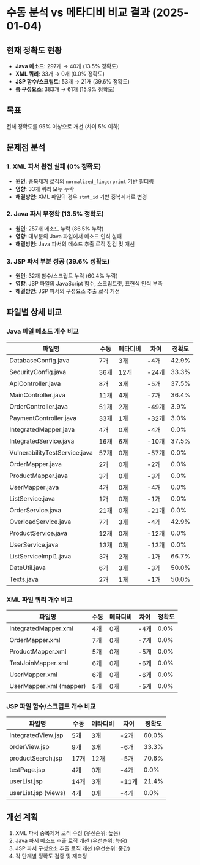# 수동 분석 vs 메타디비 비교 결과 (2025-01-04)

## 현재 정확도 현황
- **Java 메소드**: 297개 → 40개 (13.5% 정확도)
- **XML 쿼리**: 33개 → 0개 (0.0% 정확도) 
- **JSP 함수/스크립트**: 53개 → 21개 (39.6% 정확도)
- **총 구성요소**: 383개 → 61개 (15.9% 정확도)

## 목표
전체 정확도를 95% 이상으로 개선 (차이 5% 이하)

## 문제점 분석

### 1. XML 파서 완전 실패 (0% 정확도)
- **원인**: 중복제거 로직의 `normalized_fingerprint` 기반 필터링
- **영향**: 33개 쿼리 모두 누락
- **해결방안**: XML 파일의 경우 `stmt_id` 기반 중복제거로 변경

### 2. Java 파서 부정확 (13.5% 정확도)
- **원인**: 257개 메소드 누락 (86.5% 누락)
- **영향**: 대부분의 Java 파일에서 메소드 인식 실패
- **해결방안**: Java 파서의 메소드 추출 로직 점검 및 개선

### 3. JSP 파서 부분 성공 (39.6% 정확도)
- **원인**: 32개 함수/스크립트 누락 (60.4% 누락)
- **영향**: JSP 파일의 JavaScript 함수, 스크립트릿, 표현식 인식 부족
- **해결방안**: JSP 파서의 구성요소 추출 로직 개선

## 파일별 상세 비교

### Java 파일 메소드 개수 비교
| 파일명 | 수동 | 메타디비 | 차이 | 정확도 |
|--------|------|----------|------|--------|
| DatabaseConfig.java | 7개 | 3개 | -4개 | 42.9% |
| SecurityConfig.java | 36개 | 12개 | -24개 | 33.3% |
| ApiController.java | 8개 | 3개 | -5개 | 37.5% |
| MainController.java | 11개 | 4개 | -7개 | 36.4% |
| OrderController.java | 51개 | 2개 | -49개 | 3.9% |
| PaymentController.java | 33개 | 1개 | -32개 | 3.0% |
| IntegratedMapper.java | 4개 | 0개 | -4개 | 0.0% |
| IntegratedService.java | 16개 | 6개 | -10개 | 37.5% |
| VulnerabilityTestService.java | 57개 | 0개 | -57개 | 0.0% |
| OrderMapper.java | 2개 | 0개 | -2개 | 0.0% |
| ProductMapper.java | 3개 | 0개 | -3개 | 0.0% |
| UserMapper.java | 4개 | 0개 | -4개 | 0.0% |
| ListService.java | 1개 | 0개 | -1개 | 0.0% |
| OrderService.java | 21개 | 0개 | -21개 | 0.0% |
| OverloadService.java | 7개 | 3개 | -4개 | 42.9% |
| ProductService.java | 12개 | 0개 | -12개 | 0.0% |
| UserService.java | 13개 | 0개 | -13개 | 0.0% |
| ListServiceImpl1.java | 3개 | 2개 | -1개 | 66.7% |
| DateUtil.java | 6개 | 3개 | -3개 | 50.0% |
| Texts.java | 2개 | 1개 | -1개 | 50.0% |

### XML 파일 쿼리 개수 비교
| 파일명 | 수동 | 메타디비 | 차이 | 정확도 |
|--------|------|----------|------|--------|
| IntegratedMapper.xml | 4개 | 0개 | -4개 | 0.0% |
| OrderMapper.xml | 7개 | 0개 | -7개 | 0.0% |
| ProductMapper.xml | 5개 | 0개 | -5개 | 0.0% |
| TestJoinMapper.xml | 6개 | 0개 | -6개 | 0.0% |
| UserMapper.xml | 6개 | 0개 | -6개 | 0.0% |
| UserMapper.xml (mapper) | 5개 | 0개 | -5개 | 0.0% |

### JSP 파일 함수/스크립트 개수 비교
| 파일명 | 수동 | 메타디비 | 차이 | 정확도 |
|--------|------|----------|------|--------|
| IntegratedView.jsp | 5개 | 3개 | -2개 | 60.0% |
| orderView.jsp | 9개 | 3개 | -6개 | 33.3% |
| productSearch.jsp | 17개 | 12개 | -5개 | 70.6% |
| testPage.jsp | 4개 | 0개 | -4개 | 0.0% |
| userList.jsp | 14개 | 3개 | -11개 | 21.4% |
| userList.jsp (views) | 4개 | 0개 | -4개 | 0.0% |

## 개선 계획
1. XML 파서 중복제거 로직 수정 (우선순위: 높음)
2. Java 파서 메소드 추출 로직 개선 (우선순위: 높음)
3. JSP 파서 구성요소 추출 로직 개선 (우선순위: 중간)
4. 각 단계별 정확도 검증 및 재측정

